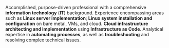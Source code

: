 Accomplished, purpose-driven professional with a comprehensive __information technology__ (__IT__) background. Experience encompassing areas such as __Linux server implementation__; __Linux system installation and configuration__ on bare metal, VMs, and cloud. __Cloud infrastructure architecting and implementation__ using __Infrastructure as Code__. Analytical expertise in __automating processes__, as well as __troubleshooting__ and resolving complex technical issues.